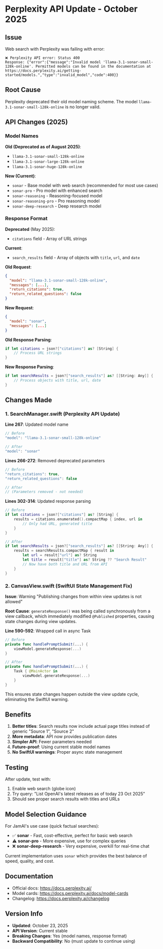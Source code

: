 # Perplexity API Update - October 2025

## Issue
Web search with Perplexity was failing with error:
```
❌ Perplexity API error: Status 400
Response: {"error":{"message":"Invalid model 'llama-3.1-sonar-small-128k-online'. Permitted models can be found in the documentation at https://docs.perplexity.ai/getting-started/models.","type":"invalid_model","code":400}}
```

## Root Cause
Perplexity deprecated their old model naming scheme. The model `llama-3.1-sonar-small-128k-online` is no longer valid.

## API Changes (2025)

### Model Names
**Old (Deprecated as of August 2025)**:
- `llama-3.1-sonar-small-128k-online`
- `llama-3.1-sonar-large-128k-online`
- `llama-3.1-sonar-huge-128k-online`

**New (Current)**:
- `sonar` - Base model with web search (recommended for most use cases)
- `sonar-pro` - Pro model with enhanced search
- `sonar-reasoning` - Reasoning-focused model
- `sonar-reasoning-pro` - Pro reasoning model
- `sonar-deep-research` - Deep research model

### Response Format
**Deprecated** (May 2025):
- `citations` field - Array of URL strings

**Current**:
- `search_results` field - Array of objects with `title`, `url`, and `date`

**Old Request**:
```json
{
  "model": "llama-3.1-sonar-small-128k-online",
  "messages": [...],
  "return_citations": true,
  "return_related_questions": false
}
```

**New Request**:
```json
{
  "model": "sonar",
  "messages": [...]
}
```

**Old Response Parsing**:
```swift
if let citations = json?["citations"] as? [String] {
    // Process URL strings
}
```

**New Response Parsing**:
```swift
if let searchResults = json?["search_results"] as? [[String: Any]] {
    // Process objects with title, url, date
}
```

## Changes Made

### 1. SearchManager.swift (Perplexity API Update)

**Line 267**: Updated model name
```swift
// Before
"model": "llama-3.1-sonar-small-128k-online"

// After
"model": "sonar"
```

**Lines 266-272**: Removed deprecated parameters
```swift
// Before
"return_citations": true,
"return_related_questions": false

// After
// (Parameters removed - not needed)
```

**Lines 302-314**: Updated response parsing
```swift
// Before
if let citations = json?["citations"] as? [String] {
    results = citations.enumerated().compactMap { index, url in
        // Only had URL, generated title
    }
}

// After
if let searchResults = json?["search_results"] as? [[String: Any]] {
    results = searchResults.compactMap { result in
        let url = result["url"] as? String
        let title = result["title"] as? String ?? "Search Result"
        // Now have both title and URL from API
    }
}
```

### 2. CanvasView.swift (SwiftUI State Management Fix)

**Issue**: Warning "Publishing changes from within view updates is not allowed"

**Root Cause**: `generateResponse()` was being called synchronously from a view callback, which immediately modified `@Published` properties, causing state changes during view updates.

**Line 590-592**: Wrapped call in async Task
```swift
// Before
private func handlePromptSubmit(...) {
    viewModel.generateResponse(...)
}

// After
private func handlePromptSubmit(...) {
    Task { @MainActor in
        viewModel.generateResponse(...)
    }
}
```

This ensures state changes happen outside the view update cycle, eliminating the SwiftUI warning.

## Benefits

1. **Better titles**: Search results now include actual page titles instead of generic "Source 1", "Source 2"
2. **More metadata**: API now provides publication dates
3. **Simpler API**: Fewer parameters needed
4. **Future-proof**: Using current stable model names
5. **No SwiftUI warnings**: Proper async state management

## Testing

After update, test with:
1. Enable web search (globe icon)
2. Try query: "List OpenAI's latest releases as of today 23 Oct 2025"
3. Should see proper search results with titles and URLs

## Model Selection Guidance

For JamAI's use case (quick factual searches):
- ✅ **sonar** - Fast, cost-effective, perfect for basic web search
- ⚠️ **sonar-pro** - More expensive, use for complex queries
- ❌ **sonar-deep-research** - Very expensive, overkill for real-time chat

Current implementation uses `sonar` which provides the best balance of speed, quality, and cost.

## Documentation

- Official docs: https://docs.perplexity.ai/
- Model cards: https://docs.perplexity.ai/docs/model-cards
- Changelog: https://docs.perplexity.ai/changelog

## Version Info

- **Updated**: October 23, 2025
- **API Version**: Current stable
- **Breaking Changes**: Yes (model names, response format)
- **Backward Compatibility**: No (must update to continue using)
